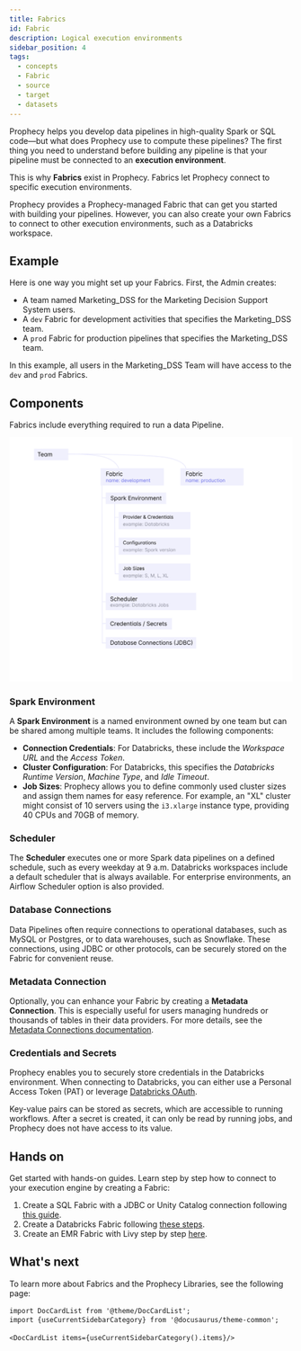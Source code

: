 ```yaml
---
title: Fabrics
id: Fabric
description: Logical execution environments
sidebar_position: 4
tags:
  - concepts
  - Fabric
  - source
  - target
  - datasets
---
```


Prophecy helps you develop data pipelines in high-quality Spark or SQL code—but what does Prophecy use to compute these pipelines? The first thing you need to understand before building any pipeline is that your pipeline must be connected to an **execution environment**.

This is why **Fabrics** exist in Prophecy. Fabrics let Prophecy connect to specific execution environments.

Prophecy provides a Prophecy-managed Fabric that can get you started with building your pipelines. However, you can also create your own Fabrics to connect to other execution environments, such as a Databricks workspace.

## Example

Here is one way you might set up your Fabrics. First, the Admin creates:

- A team named Marketing_DSS for the Marketing Decision Support System users.
- A `dev` Fabric for development activities that specifies the Marketing_DSS team.
- A `prod` Fabric for production pipelines that specifies the Marketing_DSS team.

In this example, all users in the Marketing_DSS Team will have access to the `dev` and `prod` Fabrics.

## Components

Fabrics include everything required to run a data Pipeline.

![Data Pipeline](img/fabric.png)

### Spark Environment

A **Spark Environment** is a named environment owned by one team but can be shared among multiple teams. It includes the following components:

- **Connection Credentials**: For Databricks, these include the _Workspace URL_ and the _Access Token_.
- **Cluster Configuration**: For Databricks, this specifies the _Databricks Runtime Version_, _Machine Type_, and _Idle Timeout_.
- **Job Sizes**: Prophecy allows you to define commonly used cluster sizes and assign them names for easy reference. For example, an "XL" cluster might consist of 10 servers using the `i3.xlarge` instance type, providing 40 CPUs and 70GB of memory.

### Scheduler

The **Scheduler** executes one or more Spark data pipelines on a defined schedule, such as every weekday at 9 a.m. Databricks workspaces include a default scheduler that is always available. For enterprise environments, an Airflow Scheduler option is also provided.

### Database Connections

Data Pipelines often require connections to operational databases, such as MySQL or Postgres, or to data warehouses, such as Snowflake. These connections, using JDBC or other protocols, can be securely stored on the Fabric for convenient reuse.

### Metadata Connection

Optionally, you can enhance your Fabric by creating a **Metadata Connection**. This is especially useful for users managing hundreds or thousands of tables in their data providers. For more details, see the [Metadata Connections documentation](/docs/concepts/fabrics/metadata-connections.md).

### Credentials and Secrets

Prophecy enables you to securely store credentials in the Databricks environment. When connecting to Databricks, you can either use a Personal Access Token (PAT) or leverage [Databricks OAuth](/docs/administration/authentication/databricks-oauth.md).

Key-value pairs can be stored as secrets, which are accessible to running workflows. After a secret is created, it can only be read by running jobs, and Prophecy does not have access to its value.

## Hands on

Get started with hands-on guides. Learn step by step how to connect to your execution engine by creating a Fabric:

1. Create a SQL Fabric with a JDBC or Unity Catalog connection following [this guide](/docs/getting-started/getting-started-with-low-code-sql.md#23-setup-prophecys-Fabric).
2. Create a Databricks Fabric following [these steps](/docs/Spark/fabrics/databricks.md).
3. Create an EMR Fabric with Livy step by step [here](/docs/Spark/fabrics/emr.mdx).

## What's next

To learn more about Fabrics and the Prophecy Libraries, see the following page:

```mdx-code-block
import DocCardList from '@theme/DocCardList';
import {useCurrentSidebarCategory} from '@docusaurus/theme-common';

<DocCardList items={useCurrentSidebarCategory().items}/>
```
